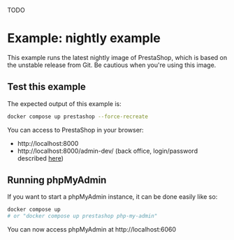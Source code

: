 TODO

# Example: nightly example

This example runs the latest nightly image of PrestaShop, which is based on the unstable release from Git. Be cautious when you're using this image.

## Test this example

The expected output of this example is:

```sh
docker compose up prestashop --force-recreate
```

You can access to PrestaShop in your browser:

- http://localhost:8000
- http://localhost:8000/admin-dev/ (back office, login/password described [here](../../README.md))

## Running phpMyAdmin

If you want to start a phpMyAdmin instance, it can be done easily like so:

```sh
docker compose up
# or "docker compose up prestashop php-my-admin"
```

You can now access phpMyAdmin at http://localhost:6060
